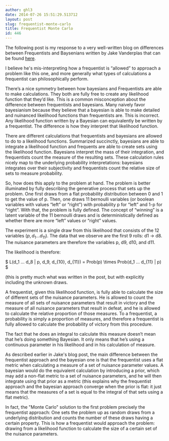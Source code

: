 ```yaml
---
author: ghl3
date: 2014-07-26 15:51:29.513712
layout: post
slug: frequentist-monte-carlo
title: Frequentist Monte Carlo
id: 446
---
```



The following post is my response to a very well-written blog on differences between Frequentists and Baysenians written by Jake Vanderplas that can be found <a href="http://jakevdp.github.io/blog/2014/06/06/frequentism-and-bayesianism-2-when-results-differ/">here</a>.


I believe he's mis-interpreting how a frequentist is “allowed” to approach a problem like this one, and more generally what types of calculations a frequentist can philosophically perform.

There’s a nice symmetry between how bayesians and Frequentists are able to make calculations.  They both are fully free to create any likelihood function that they’d like.  This is a common misconception about the difference between frequentists and bayesians.  Many naively favor bayesianism because they believe that a bayesian is able to make detailed and nuinanced likelihood functions than frequentists are.  This is incorrect.  Any likelihood function written by a Bayesian can equivalently be written by a frequentist.  The difference is how they interpret that likelihood function.

There are different calculations that frequentists and bayesians are allowed to do to a likelihood functions.  Summarized succinctly, bayesians are able to integrate a likelihood function and frequents are able to create sets using the likelihood function.  Bayesians interpret the mass of their integration, and frequentists count the measure of the resulting sets.  These calculation rules nicely map to the underlying probability interpretations: bayesians integrates over their subjectivity and frequentists count the relative size of sets to measure probability.

So, how does this apply to the problem at hand.  The problem is better illuminated by fully describing the generative process that sets up the problem.  One first draws from a flat probability distribution between 0 and 1 to get the value of p.  Then, one draws 11 bernoulli variables (or boolean variables with values “left” or “right”) with probability p for “left” and 1-p for “right”.  With that, the problem is fully defined.  The concept of “winning” is a latent variable of the 11 bernoulli draws and is deterministically defined as whether there are more “left” values or “right” values.

The experiment is a single draw from this likelihood that consists of the 12 variables $(p, d_1…d_{11})$.  The data that we observe are the first 9 rolls: d1 -> d8.  The nuisance parameters are therefore the variables p, d9, d10, and d11.

The likelihood is therefore:

$ L(d_1 ... d_8 | p, d_9, d_{10}, d_{11}) = Prob(p) \times Prob(d_1 ... d_{11} | p) $

(this is pretty much what was written in the post, but with explicitly including the unknown draws.

A frequentist, given this likelihood function, is fully able to calculate the size of different sets of the nuisance parameters.  He is allowed to count the measure of all sets of nuisance parameters that result in victory and the measure of all nuisance parameters that result in defeat, and he is allowed to calculate the relative proportion of those measures.  To a frequentist, a probability is simply a proportion of measures, and therefore a frequentist is fully allowed to calculate the probability of victory from this procedure.

The fact that he does an integral to calculate this measure doesn’t mean that he’s doing something Bayesian.  It only means that he’s using a continuous parameter in his likelihood and in his calculation of measure.

As described earlier in Jake's blog post, the main difference between the frequentist approach and the bayesian one is that the frequentist uses a flat metric when calculating a measure of a set of nuisance parameter values.  A bayesian would do the equivalent calculation by introducing a prior, which may add a non-flat metric to a set of nuisance parameters, and he will then integrate using that prior as a metric (this explains why the frequentist approach and the bayesian approach converge when the prior is flat: it just means that the measures of a set is equal to the integral of that sets using a flat metric).

In fact, the "Monte Carlo" solution to the first problem precisely the frequentist approach: One sets the problem up as random draws from a underlying distribution and  counts the number of these draws having a certain property.  This is how a frequentist would approach the problem: drawing from a likelihood function to calculate the size of a certain set of the nuisance parameters.
